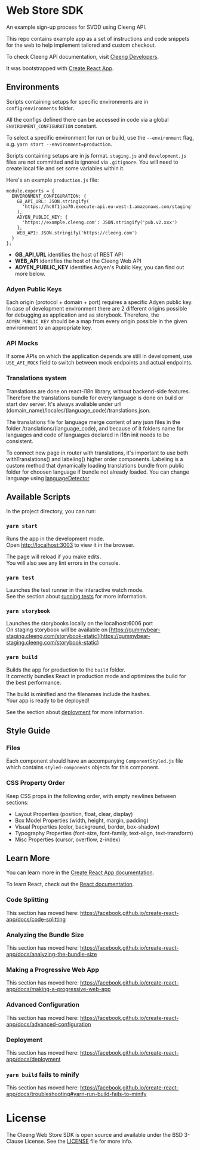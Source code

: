 # Web Store SDK

An example sign-up process for SVOD using Cleeng API.

This repo contains example app as a set of instructions and code snippets for the web to help implement tailored and custom checkout.

To check Cleeng API documentation, visit [Cleeng Developers](https://developers.cleeng.com/reference).

It was bootstrapped with [Create React App](https://github.com/facebook/create-react-app).

## Environments

Scripts containing setups for specific environments are in `config/environments` folder.

All the configs defined there can be accessed in code via a global `ENVIRONMENT_CONFIGURATION` constant.

To select a specific environment for run or build, use the `--environment` flag, e.g. `yarn start --environment=production`.

Scripts containing setups are in js format. `staging.js` and `development.js` files are not committed and is ignored via `.gitignore`. You will need to create local file and set some variables within it.

Here's an example `production.js` file:

```
module.exports = {
  ENVIRONMENT_CONFIGURATION: {
    GB_API_URL: JSON.stringify(
      'https://hc0f1jaa70.execute-api.eu-west-1.amazonaws.com/staging'
    ),
    ADYEN_PUBLIC_KEY: {
      'https://example.cleeng.com': JSON.stringify('pub.v2.xxx')
    },
    WEB_API: JSON.stringify('https://cleeng.com')
  }
};
```

- **GB_API_URL** identifies the host of REST API
- **WEB_API** identifies the host of the Cleeng Web API
- **ADYEN_PUBLIC_KEY** identifies Adyen's Public Key, you can find out more below.

### Adyen Public Keys

Each origin (protocol + domain + port) requires a specific Adyen public key. In case of development environment there are 2 different origins possible for debugging as application and as storybook. Therefore, the `ADYEN_PUBLIC_KEY` should be a map from every origin possible in the given environment to an appropriate key.

### API Mocks

If some APIs on which the application depends are still in development, use `USE_API_MOCK` field to switch between mock endpoints and actual endpoints.

### Translations system

Translations are done on react-i18n library, without backend-side features. Therefore the translations bundle for every language is done on build or start dev server. It's always avaliable under url (domain_name)/locales/(language_code)/translations.json.<br>

The translations file for language merge content of any json files in the folder /translations/(language_code), and because of it folders name for languages and code of languages declared in i18n init needs to be consistent.<br>

To connect new page in router with translations, it's important to use both withTranslations() and labeling() higher order components. Labeling is a custom method that dynamically loading translations bundle from public folder for choosen language if bundle not already loaded. You can change language using [languageDetector](https://github.com/i18next/i18next-browser-languageDetector)<br>

## Available Scripts

In the project directory, you can run:

### `yarn start`

Runs the app in the development mode.<br>
Open [http://localhost:3003](http://localhost:3003) to view it in the browser.

The page will reload if you make edits.<br>
You will also see any lint errors in the console.

### `yarn test`

Launches the test runner in the interactive watch mode.<br>
See the section about [running tests](https://facebook.github.io/create-react-app/docs/running-tests) for more information.

### `yarn storybook`

Launches the storybooks locally on the localhost:6006 port <br>
On staging storybook will be available on [https://gummybear-staging.cleeng.com/storybook-static](https://gummybear-staging.cleeng.com/storybook-static)

### `yarn build`

Builds the app for production to the `build` folder.<br>
It correctly bundles React in production mode and optimizes the build for the best performance.

The build is minified and the filenames include the hashes.<br>
Your app is ready to be deployed!

See the section about [deployment](https://facebook.github.io/create-react-app/docs/deployment) for more information.

## Style Guide

### Files

Each component should have an accompanying `ComponentStyled.js` file which contains `styled-components` objects for this component.

### CSS Property Order

Keep CSS props in the following order, with empty newlines between sections:

- Layout Properties (position, float, clear, display)
- Box Model Properties (width, height, margin, padding)
- Visual Properties (color, background, border, box-shadow)
- Typography Properties (font-size, font-family, text-align, text-transform)
- Misc Properties (cursor, overflow, z-index)

## Learn More

You can learn more in the [Create React App documentation](https://facebook.github.io/create-react-app/docs/getting-started).

To learn React, check out the [React documentation](https://reactjs.org/).

### Code Splitting

This section has moved here: https://facebook.github.io/create-react-app/docs/code-splitting

### Analyzing the Bundle Size

This section has moved here: https://facebook.github.io/create-react-app/docs/analyzing-the-bundle-size

### Making a Progressive Web App

This section has moved here: https://facebook.github.io/create-react-app/docs/making-a-progressive-web-app

### Advanced Configuration

This section has moved here: https://facebook.github.io/create-react-app/docs/advanced-configuration

### Deployment

This section has moved here: https://facebook.github.io/create-react-app/docs/deployment

### `yarn build` fails to minify

This section has moved here: https://facebook.github.io/create-react-app/docs/troubleshooting#yarn-run-build-fails-to-minify

# License

The Cleeng Web Store SDK is open source and available under the BSD 3-Clause License. See the [LICENSE](LICENSE.md) file for more info.

